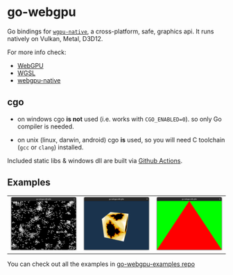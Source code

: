 # go-webgpu

Go bindings for [`wgpu-native`](https://github.com/gfx-rs/wgpu-native), a cross-platform, safe, graphics api. It runs natively on Vulkan, Metal, D3D12.

For more info check:
- [WebGPU](https://gpuweb.github.io/gpuweb/)
- [WGSL](https://gpuweb.github.io/gpuweb/wgsl/)
- [webgpu-native](https://github.com/webgpu-native/webgpu-headers)

## cgo

- on windows cgo **is not** used (i.e. works with `CGO_ENABLED=0`). so only Go compiler is needed.

- on unix (linux, darwin, android) cgo **is** used, so you will need C toolchain (`gcc` or `clang`) installed.

Included static libs & windows dll are built via [Github Actions](./.github/workflows/build-wgpu.yml).

## Examples

|                                                    |                                                  |                                                          |
| -------------------------------------------------- | ------------------------------------------------ | -------------------------------------------------------- |
| [![](./tests/boids/image-msaa.png)][boids-example] | [![](./tests/cube/image-msaa.png)][cube-example] | [![](./tests/triangle/image-msaa.png)][triangle-example] |

[boids-example]: https://github.com/rajveermalviya/go-webgpu-examples/tree/main/boids
[cube-example]: https://github.com/rajveermalviya/go-webgpu-examples/tree/main/cube
[triangle-example]: https://github.com/rajveermalviya/go-webgpu-examples/tree/main/triangle

You can check out all the examples in [go-webgpu-examples repo](https://github.com/rajveermalviya/go-webgpu-examples)

